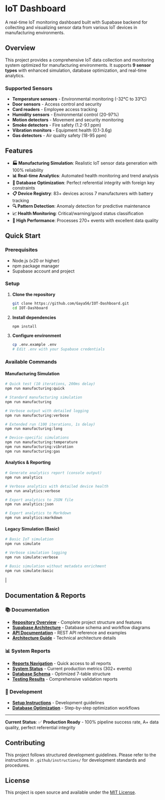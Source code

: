 # IoT Dashboard

A real-time IoT monitoring dashboard built with Supabase backend for collecting and visualizing sensor data from various IoT devices in manufacturing environments.

## Overview

This project provides a comprehensive IoT data collection and monitoring system optimized for manufacturing environments. It supports **9 sensor types** with enhanced simulation, database optimization, and real-time analytics.

### Supported Sensors

- **Temperature sensors** - Environmental monitoring (-32°C to 33°C)
- **Door sensors** - Access control and security
- **Card readers** - Employee access tracking  
- **Humidity sensors** - Environmental control (20-97%)
- **Motion detectors** - Movement and security monitoring
- **Smoke detectors** - Fire safety (1.2-9.1 ppm)
- **Vibration monitors** - Equipment health (0.1-3.6g)
- **Gas detectors** - Air quality safety (18-95 ppm)

## Features

- **🏭 Manufacturing Simulation**: Realistic IoT sensor data generation with 100% reliability
- **📊 Real-time Analytics**: Automated health monitoring and trend analysis
- **🔧 Database Optimization**: Perfect referential integrity with foreign key constraints
- **📋 Device Registry**: 83+ devices across 7 manufacturers with battery tracking
- **🔍 Pattern Detection**: Anomaly detection for predictive maintenance
- **📈 Health Monitoring**: Critical/warning/good status classification
- **🚀 High Performance**: Processes 270+ events with excellent data quality

## Quick Start

### Prerequisites

- Node.js (v20 or higher) 
- npm package manager
- Supabase account and project

### Setup

1. **Clone the repository**

   ```bash
   git clone https://github.com/Gaya56/IOT-Dashboard.git
   cd IOT-Dashboard
   ```

2. **Install dependencies**

   ```bash
   npm install
   ```

3. **Configure environment**

   ```bash
   cp .env.example .env
   # Edit .env with your Supabase credentials
   ```

### Available Commands

#### Manufacturing Simulation

```bash
# Quick test (10 iterations, 200ms delay)
npm run manufacturing:quick

# Standard manufacturing simulation
npm run manufacturing

# Verbose output with detailed logging
npm run manufacturing:verbose  

# Extended run (100 iterations, 1s delay)
npm run manufacturing:long

# Device-specific simulations
npm run manufacturing:temperature
npm run manufacturing:vibration
npm run manufacturing:gas
```

#### Analytics & Reporting

```bash
# Generate analytics report (console output)
npm run analytics

# Verbose analytics with detailed device health
npm run analytics:verbose

# Export analytics to JSON file
npm run analytics:json

# Export analytics to Markdown
npm run analytics:markdown
```

#### Legacy Simulation (Basic)

```bash
# Basic IoT simulation
npm run simulate

# Verbose simulation logging
npm run simulate:verbose

# Basic simulation without metadata enrichment
npm run simulate:basic
```

|


## Documentation & Reports

### 📚 Documentation

- **[Repository Overview](docs/repository-overview.md)** - Complete project structure and features
- **[Supabase Architecture](docs/supabase-workflow.md)** - Database schema and workflow diagrams  
- **[API Documentation](docs/APIDocs.MD)** - REST API reference and examples
- **[Architecture Guide](docs/architecture.md)** - Technical architecture details

### 📊 System Reports

- **[Reports Navigation](_reports/index.md)** - Quick access to all reports
- **[System Status](_reports/current/system-status.md)** - Current production metrics (302+ events)
- **[Database Schema](_reports/current/database-schema.md)** - Optimized 7-table structure  
- **[Testing Results](_reports/testing/)** - Comprehensive validation reports

### 🔧 Development

- **[Setup Instructions](.github/instructions/plan.instructions.md)** - Development guidelines
- **[Database Optimization](.github/prompts/)** - Step-by-step optimization workflows

---

**Current Status**: ✅ **Production Ready** - 100% pipeline success rate, A+ data quality, perfect referential integrity

## Contributing

This project follows structured development guidelines. Please refer to the instructions in `.github/instructions/` for development standards and procedures.

## License

This project is open source and available under the [MIT License](LICENSE).
